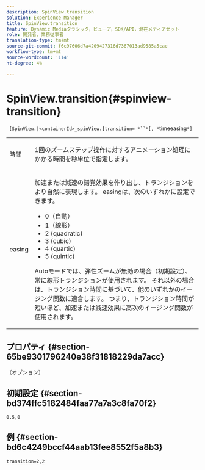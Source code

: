 ```yaml
---
description: SpinView.transition
solution: Experience Manager
title: SpinView.transition
feature: Dynamic Mediaクラシック，ビューア，SDK/API，混在メディアセット
role: 開発者、業務従事者
translation-type: tm+mt
source-git-commit: f6c97606d7a4209427316d7367013ad9585a5cae
workflow-type: tm+mt
source-wordcount: '114'
ht-degree: 4%

---
```



# SpinView.transition{#spinview-transition}

` [SpinView.|<containerId>_spinView.]transition= *``*[, *`timeeasing`*]`

<table id="table_5B8094216AE94DC59671E06DB941A366"> 
 <tbody> 
  <tr> 
   <td colname="col1"> <p> <span class="codeph"><span class="varname"> 時間</span></span> </p> </td> 
   <td colname="col2"> <p> 1回のズームステップ操作に対するアニメーション処理にかかる時間を秒単位で指定します。 </p> </td> 
  </tr> 
  <tr> 
   <td colname="col1"> <p> <span class="codeph"><span class="varname"> easing</span></span> </p> </td> 
   <td colname="col2"> <p> 加速または減速の錯覚効果を作り出し、トランジションをより自然に表現します。 easingは、次のいずれかに設定できます。 </p> <p> 
     <ul id="ul_7B9694978D96449AB986AED1CF7F649D"> 
      <li id="li_904CEC8AD5834139A5585EE70ACE9C80">0（自動） </li> 
      <li id="li_471D4CD39C10415497B1714B0AD961B9"> 1（線形） </li> 
      <li id="li_7A0F9F1186604E75BAA19626A844236A"> 2 (quadratic) </li> 
      <li id="li_B8D4C40D795642AB835925582B707158"> 3 (cubic) </li> 
      <li id="li_2B9F7324BB89455C89C1CAE1BD5BBB65"> 4 (quartic) </li> 
      <li id="li_B94A553B6E844247BE88ECA0A8CEB811"> 5 (quintic) </li> 
     </ul> </p> <p>Autoモードでは、弾性ズームが無効の場合（初期設定）、常に線形トランジションが使用されます。 それ以外の場合は、トランジション時間に基づいて、他のいずれかのイージング関数に適合します。 つまり、トランジション時間が短いほど、加速または減速効果に高次のイージング関数が使用されます。 </p> </td> 
  </tr> 
 </tbody> 
</table>

## プロパティ {#section-65be9301796240e38f31818229da7acc}

（オプション）

## 初期設定 {#section-bd374ffc5182484faa77a7a3c8fa70f2}

`0.5,0`

## 例 {#section-bd6c4249bccf44aab13fee8552f5a8b3}

`transition=2,2`
